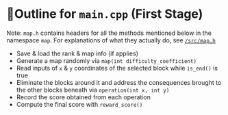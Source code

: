 #  🍊Outline for `main.cpp` (First Stage)

Note: `map.h` contains headers for all the methods mentioned below in the namespace `map`. For explanations of what they actually do, see [`/src/map.h`](https://github.com/cogito233/1340-GP-G11/blob/main/src/map.h)

- Save & load the rank & map info (if applies)
- Generate a map randomly via `map(int difficulty_coefficient)`
- Read inputs of `x` & `y` coordinates of the selected block while `is_end()` is true
- Eliminate the blocks around it and address the consequences brought to the other blocks beneath via `operation(int x, int y)`
- Record the score obtained from each operation
- Compute the final score with `reward_score()`

